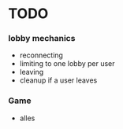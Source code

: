 # TODO

### lobby mechanics

- reconnecting
- limiting to one lobby per user
- leaving
- cleanup if a user leaves

### Game

- alles